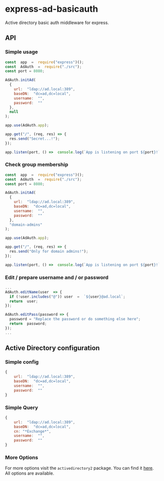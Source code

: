 # express-ad-basicauth

Active directory basic auth middleware for express.

## API

### Simple usage

```javascript
const  app  =  require("express")();
const  AdAuth  =  require("./src");
const port = 8080;

AdAuth.initAd(
  {
    url:  "ldap://ad.local:389",
    baseDN:  "dc=ad,dc=local",
    username:  "",
    password:  ""
  },
  null
);

app.use(AdAuth.app);

app.get("/", (req, res) => {
  res.send("Secret...!");
});

app.listen(port, () =>  console.log(`App is listening on port ${port}!`));
```

### Check group membership

```javascript
const  app  =  require("express")();
const  AdAuth  =  require("./src");
const port = 8080;

AdAuth.initAd(
  {
    url:  "ldap://ad.local:389",
    baseDN:  "dc=ad,dc=local",
    username:  "",
    password:  ""
  },
  "domain-admins"
);

app.use(AdAuth.app);

app.get("/", (req, res) => {
  res.send("Only for domain admins!");
});

app.listen(port, () =>  console.log(`App is listening on port ${port}!`));
```

### Edit / prepare username and / or password

```javascript
...
AdAuth.editName(user  => {
  if (!user.includes("@")) user  =  `${user}@ad.local`;
  return  user;
});

AdAuth.editPass(password => {
  password = "Replace the password or do something else here";
  return  password;
});
...
```

## Active Directory configuration

### Simple config

```javascript
{
    url:  "ldap://ad.local:389",
    baseDN:  "dc=ad,dc=local",
    username:  "",
    password:  ""
}
```

### Simple Query

```javascript
{
    url:  "ldap://ad.local:389",
    baseDN:  "dc=ad,dc=local",
    cn: "*Exchange*",
    username:  "",
    password:  ""
}
```

### More Options

For more options visit the `activedirectory2` package.
You can find it [here](https://github.com/jsumners/node-activedirectory). All options are available.
